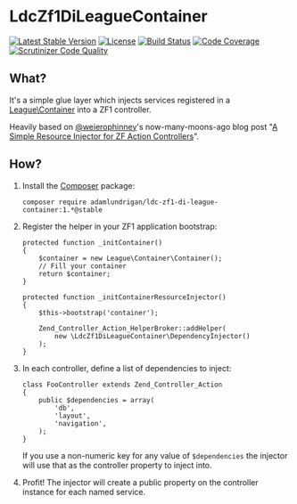 LdcZf1DiLeagueContainer
=======================


[![Latest Stable Version](https://poser.pugx.org/adamlundrigan/ldc-zf1-di-leaguecontainer/v/stable.svg)](https://packagist.org/packages/adamlundrigan/ldc-zf1-di-leaguecontainer) [![License](https://poser.pugx.org/adamlundrigan/ldc-zf1-di-leaguecontainer/license.svg)](https://packagist.org/packages/adamlundrigan/ldc-zf1-di-leaguecontainer) [![Build Status](https://travis-ci.org/adamlundrigan/ldc-zf1-di-leaguecontainer.svg?branch=master)](https://travis-ci.org/adamlundrigan/ldc-zf1-di-leaguecontainer) [![Code Coverage](https://scrutinizer-ci.com/g/adamlundrigan/ldc-zf1-di-leaguecontainer/badges/coverage.png?b=master)](https://scrutinizer-ci.com/g/adamlundrigan/ldc-zf1-di-leaguecontainer/?branch=master) [![Scrutinizer Code Quality](https://scrutinizer-ci.com/g/adamlundrigan/ldc-zf1-di-leaguecontainer/badges/quality-score.png?b=master)](https://scrutinizer-ci.com/g/adamlundrigan/ldc-zf1-di-leaguecontainer/?branch=master)


## What?

It's a simple glue layer which injects services registered in a [League\Container](http://container.thephpleague.com) into a ZF1 controller. 

Heavily based on [@weierophinney](https://github.com/weierophinney)'s now-many-moons-ago blog post "[A Simple Resource Injector for ZF Action Controllers](https://mwop.net/blog/235-A-Simple-Resource-Injector-for-ZF-Action-Controllers.html)".

## How?

1. Install the [Composer](https://getcomposer.org/) package:

    ```
    composer require adamlundrigan/ldc-zf1-di-league-container:1.*@stable
    ```

2. Register the helper in your ZF1 application bootstrap:
    
    ```
    protected function _initContainer()
    {
        $container = new League\Container\Container();
        // Fill your container    
        return $container;
    }

    protected function _initContainerResourceInjector()
    {
        $this->bootstrap('container');
        
        Zend_Controller_Action_HelperBroker::addHelper(
            new \LdcZf1DiLeagueContainer\DependencyInjector()
        );
    }
    ```

3. In each controller, define a list of dependencies to inject:

   ```
   class FooController extends Zend_Controller_Action
   {
       public $dependencies = array(
           'db',
           'layout',
           'navigation',
       );
   }
   ```

   If you use a non-numeric key for any value of `$dependencies` the injector will use that as the controller property to inject into.

4.  Profit!  The injector will create a public property on the controller instance for each named service. 


